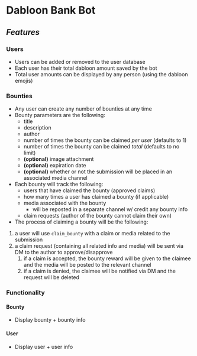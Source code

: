 # Dabloon Bank Bot

## *Features*

### Users
- Users can be added or removed to the user database
- Each user has their total dabloon amount saved by the bot
- Total user amounts can be displayed by any person (using the dabloon emojis)

### Bounties
- Any user can create any number of bounties at any time
- Bounty parameters are the following:
  - title
  - description
  - author
  - number of times the bounty can be claimed *per user* (defaults to 1)
  - number of times the bounty can be claimed *total* (defaults to no limit)
  - **(optional)** image attachment
  - **(optional)** expiration date
  - **(optional)** whether or not the submission will be placed in an associated media channel
- Each bounty will track the following:
  - users that have claimed the bounty (approved claims)
  - how many times a user has claimed a bounty (if applicable)
  - media associated with the bounty
    - will be reposted in a separate channel w/ credit any bounty info
  - claim requests (author of the bounty cannot claim their own)
- The process of claiming a bounty will be the following:
1. a user will use `claim_bounty` with a claim or media related to the submission
2. a claim request (containing all related info and media) will be sent via DM to the author to approve/disapprove
   1. if a claim is accepted, the bounty reward will be given to the claimee and the media will be posted to the relevant channel
   2. if a claim is denied, the claimee will be notified via DM and the request will be deleted

### Functionality

#### Bounty
- Display bounty + bounty info

#### User
- Display user + user info